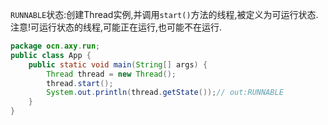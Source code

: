 `RUNNABLE`状态:创建Thread实例,并调用`start()`方法的线程,被定义为可运行状态.  
注意!可运行状态的线程,可能正在运行,也可能不在运行.  
```java
package ocn.axy.run;  
public class App {  
    public static void main(String[] args) {  
        Thread thread = new Thread();  
        thread.start();  
        System.out.println(thread.getState());// out:RUNNABLE  
    }  
}  
```  
